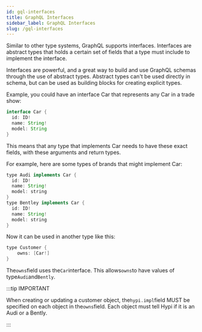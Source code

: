 ```yaml
---
id: gql-interfaces
title: GraphQL Interfaces
sidebar_label: GraphQL Interfaces
slug: /gql-interfaces
---
```


Similar to other type systems, GraphQL supports interfaces. Interfaces are abstract types that holds a certain set of fields that a type must include to implement the interface.

Interfaces are powerful, and a great way to build and use GraphQL schemas through the use of abstract types. Abstract types can't be used directly in schema, but can be used as building blocks for creating explicit types.

Example, you could have an interface Car that represents any Car in a trade show:

```java
interface Car {
  id: ID!
  name: String!
  model: String
}
```

This means that any type that implements Car needs to have these exact fields, with these arguments and return types.

For example, here are some types of brands that might implement Car:

```java
type Audi implements Car {
  id: ID!
  name: String!
  model: string
}
type Bentley implements Car {
  id: ID!
  name: String!
  model: string
}
```
Now it can be used in another type like this:
```java
type Customer {
    owns: [Car!]
}
```
The`owns`field uses the`Car`interface. This allows`owns`to have values of type`Audi`and`Bently`.

:::tip IMPORTANT

When creating or updating a customer object, the`hypi.impl`field MUST be specified on each object in the`owns`field. Each object must tell Hypi if it is an Audi or a Bently.

:::
